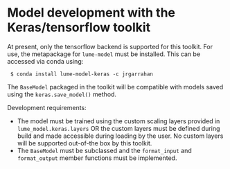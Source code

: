 # Model development with the Keras/tensorflow toolkit

At present, only the tensorflow backend is supported for this toolkit. For use, the metapackage for `lume-model` must be installed. This can be accessed via conda using:

``` $ conda install lume-model-keras -c jrgarrahan```

The `BaseModel` packaged in the toolkit will be compatible with models saved using the `keras.save_model()` method.

Development requirements:
- The model must be trained using the custom scaling layers provided in `lume_model.keras.layers` OR the custom layers must be defined during build and made accessible during loading by the user. No custom layers will be supported out-of-the box by this toolkit.
- The `BaseModel` must be subclassed and the `format_input` and `format_output` member functions must be implemented.
